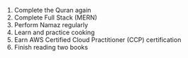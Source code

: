 
1. Complete the Quran again
2. Complete Full Stack (MERN)
3. Perform Namaz regularly
4. Learn and practice cooking
5. Earn AWS Certified Cloud Practitioner (CCP) certification
6. Finish reading two books